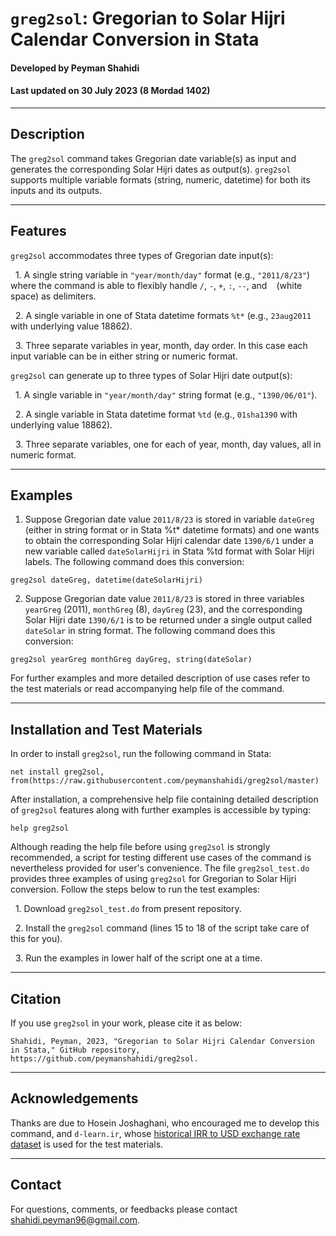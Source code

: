 # `greg2sol`: Gregorian to Solar Hijri Calendar Conversion in Stata
#### Developed by Peyman Shahidi
#### Last updated on 30 July 2023 (8 Mordad 1402)

*******************************************************************************
## Description
The `greg2sol` command takes Gregorian date variable(s) as input and generates the corresponding Solar Hijri dates as output(s). `greg2sol` supports multiple variable formats (string, numeric, datetime) for both its inputs and its outputs.


*******************************************************************************
## Features
`greg2sol` accommodates three types of Gregorian date input(s):

&nbsp; 1. A single string variable in `"year/month/day"` format (e.g., `"2011/8/23"`) where the command is able to flexibly handle `/`, `-`, `+`, `:`,  `--`, and <code>&nbsp;</code> (white space) as delimiters.

&nbsp; 2.  A single variable in one of Stata datetime formats `%t*` (e.g., `23aug2011` with underlying value 18862).

&nbsp; 3. Three separate variables in year, month, day order. In this case each input variable can be in either string or numeric format.

`greg2sol` can generate up to three types of Solar Hijri date output(s):

&nbsp; 1. A single variable in `"year/month/day"` string format (e.g., `"1390/06/01"`).

&nbsp; 2. A single variable in Stata datetime format `%td` (e.g., `01sha1390` with underlying value 18862).

&nbsp; 3. Three separate variables, one for each of year, month, day values, all in numeric format.


*******************************************************************************
## Examples
1. Suppose Gregorian date value `2011/8/23` is stored in variable `dateGreg` (either in string format or in Stata %t* datetime formats) and one wants to obtain the corresponding Solar Hijri calendar date `1390/6/1` under a new variable called `dateSolarHijri` in Stata %td format with Solar Hijri labels. The following command does this conversion:
```
greg2sol dateGreg, datetime(dateSolarHijri)
```
2. Suppose Gregorian date value `2011/8/23` is stored in three variables `yearGreg` (2011), `monthGreg` (8), `dayGreg` (23), and the corresponding Solar Hijri date `1390/6/1` is to be returned under a single output called `dateSolar` in string format. The following command does this conversion:
```
greg2sol yearGreg monthGreg dayGreg, string(dateSolar)
```
For further examples and more detailed description of use cases refer to the test materials or read accompanying help file of the command.

*******************************************************************************
## Installation and Test Materials 
In order to install `greg2sol`, run the following command in Stata:
```
net install greg2sol, from(https://raw.githubusercontent.com/peymanshahidi/greg2sol/master)
```

After installation, a comprehensive help file containing detailed description of `greg2sol` features along with further examples is accessible by typing:
```
help greg2sol
```

Although reading the help file before using `greg2sol` is strongly recommended, a script for testing different use cases of the command is nevertheless provided for user's convenience. The file `greg2sol_test.do` provides three examples of using `greg2sol` for Gregorian to Solar Hijri conversion. Follow the steps below to run the test examples:

&nbsp; 1. Download `greg2sol_test.do` from present repository.

&nbsp; 2. Install the `greg2sol` command (lines 15 to 18 of the script take care of this for you).

&nbsp; 3. Run the examples in lower half of the script one at a time.


*******************************************************************************
## Citation
If you use `greg2sol` in your work, please cite it as below:
```
Shahidi, Peyman, 2023, "Gregorian to Solar Hijri Calendar Conversion in Stata," GitHub repository, https://github.com/peymanshahidi/greg2sol.
```

*******************************************************************************
## Acknowledgements
Thanks are due to Hosein Joshaghani, who encouraged me to develop this command, and `d-learn.ir`, whose [historical IRR to USD exchange rate dataset](https://d-learn.ir/p/usd-price/) is used for the test materials.


*******************************************************************************
## Contact
For questions, comments, or feedbacks please contact shahidi.peyman96@gmail.com.
